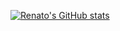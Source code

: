 [![Renato's GitHub stats](https://github-readme-stats.vercel.app/api?username=renato1010&show_icons=true&theme=tokyonight)](https://github.com/renato1010/renato1010)
